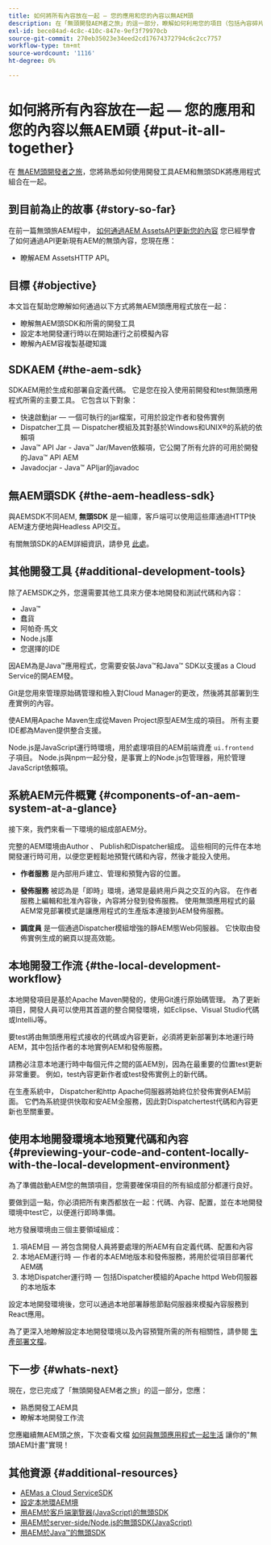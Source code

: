 ```yaml
---
title: 如何將所有內容放在一起 — 您的應用和您的內容以無AEM頭
description: 在「無頭開發AEM者之旅」的這一部分，瞭解如何利用您的項目（包括內容碎片、GraphQL調用、REST API調用和應用程式），並為其投入使用做好準備。
exl-id: bece84ad-4c8c-410c-847e-9ef3f79970cb
source-git-commit: 270eb35023e34eed2cd17674372794c6c2cc7757
workflow-type: tm+mt
source-wordcount: '1116'
ht-degree: 0%

---
```


# 如何將所有內容放在一起 — 您的應用和您的內容以無AEM頭 {#put-it-all-together}

在 [無AEM頭開發者之旅](overview.md)，您將熟悉如何使用開發工具AEM和無頭SDK將應用程式組合在一起。

## 到目前為止的故事 {#story-so-far}

在前一篇無頭旅AEM程中， [如何通過AEM AssetsAPI更新您的內容](update-your-content.md) 您已經學會了如何通過API更新現有AEM的無頭內容，您現在應：

* 瞭解AEM AssetsHTTP API。

## 目標 {#objective}

本文旨在幫助您瞭解如何通過以下方式將無AEM頭應用程式放在一起：

* 瞭解無AEM頭SDK和所需的開發工具
* 設定本地開發運行時以在開始運行之前模擬內容
* 瞭解內AEM容複製基礎知識

## SDKAEM {#the-aem-sdk}

SDKAEM用於生成和部署自定義代碼。 它是您在投入使用前開發和test無頭應用程式所需的主要工具。 它包含以下對象：

* 快速啟動jar — 一個可執行的jar檔案，可用於設定作者和發佈實例
* Dispatcher工具 — Dispatcher模組及其對基於Windows和UNIX®的系統的依賴項
* Java™ API Jar - Java™ Jar/Maven依賴項，它公開了所有允許的可用於開發的Java™ API AEM
* Javadocjar - Java™ APIjar的javadoc

## 無AEM頭SDK {#the-aem-headless-sdk}

與AEMSDK不同AEM, **無頭SDK** 是一組庫，客戶端可以使用這些庫通過HTTP快AEM速方便地與Headless API交互。

有關無頭SDK的AEM詳細資訊，請參見 [此處](https://experienceleague.adobe.com/docs/experience-manager-learn/getting-started-with-aem-headless/graphql/how-to/aem-headless-sdk.html?lang=en)。

## 其他開發工具 {#additional-development-tools}

除了AEMSDK之外，您還需要其他工具來方便本地開發和測試代碼和內容：

* Java™
* 蠢貨
* 阿帕奇·馬文
* Node.js庫
* 您選擇的IDE

因AEM為是Java™應用程式，您需要安裝Java™和Java™ SDK以支援as a Cloud Service的開AEM發。

Git是您用來管理原始碼管理和檢入對Cloud Manager的更改，然後將其部署到生產實例的內容。

使AEM用Apache Maven生成從Maven Project原型AEM生成的項目。 所有主要IDE都為Maven提供整合支援。

Node.js是JavaScript運行時環境，用於處理項目的AEM前端資產 `ui.frontend` 子項目。 Node.js與npm一起分發，是事實上的Node.js包管理器，用於管理JavaScript依賴項。

## 系統AEM元件概覽 {#components-of-an-aem-system-at-a-glance}

接下來，我們來看一下環境的組成部AEM分。

完整的AEM環境由Author 、 Publish和Dispatcher組成。 這些相同的元件在本地開發運行時可用，以便您更輕鬆地預覽代碼和內容，然後才能投入使用。

* **作者服務** 是內部用戶建立、管理和預覽內容的位置。

* **發佈服務** 被認為是「即時」環境，通常是最終用戶與之交互的內容。 在作者服務上編輯和批准內容後，內容將分發到發佈服務。 使用無頭應用程式的最AEM常見部署模式是讓應用程式的生產版本連接到AEM發佈服務。

* **調度員** 是一個通過Dispatcher模組增強的靜AEM態Web伺服器。 它快取由發佈實例生成的網頁以提高效能。

## 本地開發工作流 {#the-local-development-workflow}

本地開發項目是基於Apache Maven開發的，使用Git進行原始碼管理。 為了更新項目，開發人員可以使用其首選的整合開發環境，如Eclipse、Visual Studio代碼或IntelliJ等。

要test將由無頭應用程式接收的代碼或內容更新，必須將更新部署到本地運行時AEM，其中包括作者的本地實例AEM和發佈服務。

請務必注意本地運行時中每個元件之間的區AEM別，因為在最重要的位置test更新非常重要。 例如，test內容更新作者或test發佈實例上的新代碼。

在生產系統中， Dispatcher和http Apache伺服器將始終位於發佈實例AEM前面。 它們為系統提供快取和安AEM全服務，因此對Dispatchertest代碼和內容更新也至關重要。

## 使用本地開發環境本地預覽代碼和內容 {#previewing-your-code-and-content-locally-with-the-local-development-environment}

為了準備啟動AEM您的無頭項目，您需要確保項目的所有組成部分都運行良好。

要做到這一點，你必須把所有東西都放在一起：代碼、內容、配置，並在本地開發環境中test它，以便進行即時準備。

地方發展環境由三個主要領域組成：

1. 項AEM目 — 將包含開發人員將要處理的所AEM有自定義代碼、配置和內容
1. 本地AEM運行時 — 作者的本AEM地版本和發佈服務，將用於從項目部署代AEM碼
1. 本地Dispatcher運行時 — 包括Dispatcher模組的Apache httpd Web伺服器的本地版本

設定本地開發環境後，您可以通過本地部署靜態節點伺服器來模擬內容服務到React應用。

為了更深入地瞭解設定本地開發環境以及內容預覽所需的所有相關性，請參閱 [生產部署文檔](https://experienceleague.adobe.com/docs/experience-manager-learn/getting-started-with-aem-headless/graphql/multi-step/production-deployment.html?lang=en#prerequisites)。

## 下一步 {#whats-next}

現在，您已完成了「無頭開發AEM者之旅」的這一部分，您應：

* 熟悉開發工AEM具
* 瞭解本地開發工作流

您應繼續無AEM頭之旅，下次查看文檔 [如何與無頭應用程式一起生活](/help/journey-headless/developer/go-live.md) 讓你的&quot;無頭AEM計畫&quot;實現！

## 其他資源 {#additional-resources}

* [AEMas a Cloud ServiceSDK](/help/implementing/developing/introduction/aem-as-a-cloud-service-sdk.md)
* [設定本地環AEM境](https://experienceleague.adobe.com/docs/experience-manager-learn/foundation/development/set-up-a-local-aem-development-environment.html)
* [用AEM於客戶端瀏覽器(JavaScript)的無頭SDK](https://github.com/adobe/aem-headless-client-js)
* [用AEM於server-side/Node.js的無頭SDK(JavaScript)](https://github.com/adobe/aem-headless-client-nodejs)
* [用AEM於Java™的無頭SDK](https://github.com/adobe/aem-headless-client-java)

